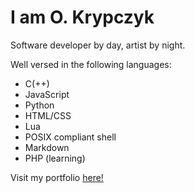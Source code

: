# I am O. Krypczyk

Software developer by day, artist by night.

Well versed in the following languages:
- C(++)
- JavaScript
- Python
- HTML/CSS
- Lua
- POSIX compliant shell
- Markdown
- PHP (learning)

Visit my portfolio [here!](https://okryp.github.io)
